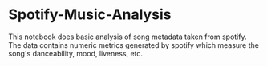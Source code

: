 # Spotify-Music-Analysis
This notebook does basic analysis of song metadata taken from spotify. The data contains numeric metrics generated by spotify which measure the song's danceability, mood, liveness, etc.
